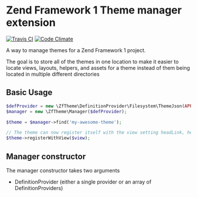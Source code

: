 # Zend Framework 1 Theme manager extension

[![Travis CI](https://secure.travis-ci.org/dlundgren/zf1theme.png)](https://travis-ci.org/dlundgren/zf1theme) [![Code Climate](https://codeclimate.com/github/dlundgren/zf1theme/badges/gpa.svg)](https://codeclimate.com/github/dlundgren/zf1theme)

A way to manage themes for a Zend Framework 1 project.

The goal is to store all of the themes in one location to make it easier to locate views, layouts, helpers, and assets for a theme instead of them being located in multiple different directories

## Basic Usage

```php
$defProvider = new \ZfTheme\DefinitionProvider\Filesystem\ThemeJson(APPLICATION_PATH . '/themes');
$manager = new \ZfTheme\Manager($defProvider);

$theme = $manager->find('my-awesome-theme');

// The theme can now register itself with the view setting headLink, headScript, inlineScript or other variables on the view
$theme->registerWithView($view);
```

## Manager constructor

The manager constructor takes two arguments

- DefinitionProvider (either a single provider or an array of DefinitionProviders)

